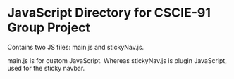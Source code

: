 # JavaScript Directory for CSCIE-91 Group Project
Contains two JS files: main.js and stickyNav.js.

main.js is for custom JavaScript. Whereas stickyNav.js is plugin JavaScript, used for the sticky navbar.